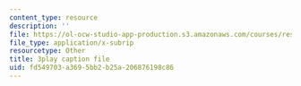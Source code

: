 ```yaml
---
content_type: resource
description: ''
file: https://ol-ocw-studio-app-production.s3.amazonaws.com/courses/res-15-003-shaping-the-future-of-work-15-662x-spring-2016/fd549703a3695bb2b25a206876198c86_6gffCYK1_nk.vtt
file_type: application/x-subrip
resourcetype: Other
title: 3play caption file
uid: fd549703-a369-5bb2-b25a-206876198c86
---
```

